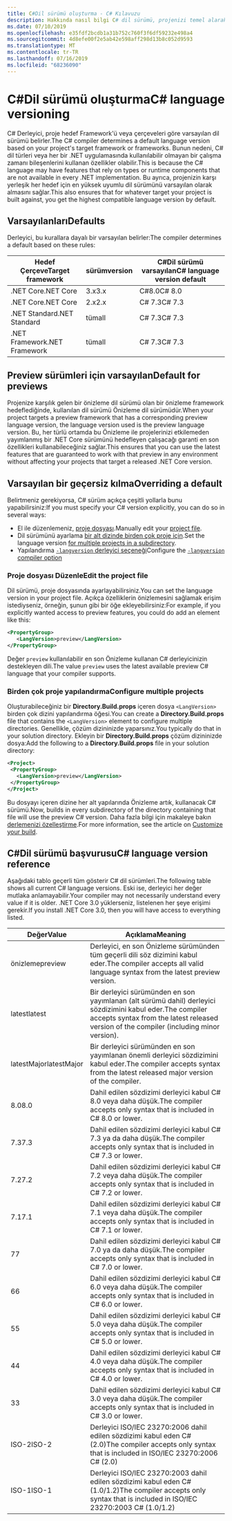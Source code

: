 ```yaml
---
title: C#Dil sürümü oluşturma - C# Kılavuzu
description: Hakkında nasıl bilgi C# dil sürümü, projenizi temel alarak belirlenir ve farklı değerler, el ile şekilde ayarlayabilirsiniz.
ms.date: 07/10/2019
ms.openlocfilehash: e35fdf2bcdb1a31b752c760f3f6df59232e498a4
ms.sourcegitcommit: 4d8efe00f2e5ab42e598aff298d13b8c052d9593
ms.translationtype: MT
ms.contentlocale: tr-TR
ms.lasthandoff: 07/16/2019
ms.locfileid: "68236090"
---
```

# <a name="c-language-versioning"></a><span data-ttu-id="d7985-103">C#Dil sürümü oluşturma</span><span class="sxs-lookup"><span data-stu-id="d7985-103">C# language versioning</span></span>

<span data-ttu-id="d7985-104">C# Derleyici, proje hedef Framework'ü veya çerçeveleri göre varsayılan dil sürümü belirler.</span><span class="sxs-lookup"><span data-stu-id="d7985-104">The C# compiler determines a default language version based on your project's target framework or frameworks.</span></span> <span data-ttu-id="d7985-105">Bunun nedeni, C# dil türleri veya her bir .NET uygulamasında kullanılabilir olmayan bir çalışma zamanı bileşenlerini kullanan özellikler olabilir.</span><span class="sxs-lookup"><span data-stu-id="d7985-105">This is because the C# language may have features that rely on types or runtime components that are not available in every .NET implementation.</span></span> <span data-ttu-id="d7985-106">Bu ayrıca, projenizin karşı yerleşik her hedef için en yüksek uyumlu dil sürümünü varsayılan olarak almasını sağlar.</span><span class="sxs-lookup"><span data-stu-id="d7985-106">This also ensures that for whatever target your project is built against, you get the highest compatible language version by default.</span></span>

## <a name="defaults"></a><span data-ttu-id="d7985-107">Varsayılanları</span><span class="sxs-lookup"><span data-stu-id="d7985-107">Defaults</span></span>

<span data-ttu-id="d7985-108">Derleyici, bu kurallara dayalı bir varsayılan belirler:</span><span class="sxs-lookup"><span data-stu-id="d7985-108">The compiler determines a default based on these rules:</span></span>

|<span data-ttu-id="d7985-109">Hedef Çerçeve</span><span class="sxs-lookup"><span data-stu-id="d7985-109">Target framework</span></span>|<span data-ttu-id="d7985-110">sürüm</span><span class="sxs-lookup"><span data-stu-id="d7985-110">version</span></span>|<span data-ttu-id="d7985-111">C#Dil sürümü varsayılan</span><span class="sxs-lookup"><span data-stu-id="d7985-111">C# language version default</span></span>|
|----------------|-------|---------------------------|
|<span data-ttu-id="d7985-112">.NET Core</span><span class="sxs-lookup"><span data-stu-id="d7985-112">.NET Core</span></span>|<span data-ttu-id="d7985-113">3.x</span><span class="sxs-lookup"><span data-stu-id="d7985-113">3.x</span></span>|<span data-ttu-id="d7985-114">C#8.0</span><span class="sxs-lookup"><span data-stu-id="d7985-114">C# 8.0</span></span>|
|<span data-ttu-id="d7985-115">.NET Core</span><span class="sxs-lookup"><span data-stu-id="d7985-115">.NET Core</span></span>|<span data-ttu-id="d7985-116">2.x</span><span class="sxs-lookup"><span data-stu-id="d7985-116">2.x</span></span>|<span data-ttu-id="d7985-117">C# 7.3</span><span class="sxs-lookup"><span data-stu-id="d7985-117">C# 7.3</span></span>|
|<span data-ttu-id="d7985-118">.NET Standard</span><span class="sxs-lookup"><span data-stu-id="d7985-118">.NET Standard</span></span>|<span data-ttu-id="d7985-119">tüm</span><span class="sxs-lookup"><span data-stu-id="d7985-119">all</span></span>|<span data-ttu-id="d7985-120">C# 7.3</span><span class="sxs-lookup"><span data-stu-id="d7985-120">C# 7.3</span></span>|
|<span data-ttu-id="d7985-121">.NET Framework</span><span class="sxs-lookup"><span data-stu-id="d7985-121">.NET Framework</span></span>|<span data-ttu-id="d7985-122">tüm</span><span class="sxs-lookup"><span data-stu-id="d7985-122">all</span></span>|<span data-ttu-id="d7985-123">C# 7.3</span><span class="sxs-lookup"><span data-stu-id="d7985-123">C# 7.3</span></span>|

## <a name="default-for-previews"></a><span data-ttu-id="d7985-124">Preview sürümleri için varsayılan</span><span class="sxs-lookup"><span data-stu-id="d7985-124">Default for previews</span></span>

<span data-ttu-id="d7985-125">Projenize karşılık gelen bir önizleme dil sürümü olan bir önizleme framework hedeflediğinde, kullanılan dil sürümü Önizleme dil sürümüdür.</span><span class="sxs-lookup"><span data-stu-id="d7985-125">When your project targets a preview framework that has a corresponding preview language version, the language version used is the preview language version.</span></span> <span data-ttu-id="d7985-126">Bu, her türlü ortamda bu Önizleme ile projelerinizi etkilemeden yayımlanmış bir .NET Core sürümünü hedefleyen çalışacağı garanti en son özellikleri kullanabileceğiniz sağlar.</span><span class="sxs-lookup"><span data-stu-id="d7985-126">This ensures that you can use the latest features that are guaranteed to work with that preview in any environment without affecting your projects that target a released .NET Core version.</span></span>

## <a name="overriding-a-default"></a><span data-ttu-id="d7985-127">Varsayılan bir geçersiz kılma</span><span class="sxs-lookup"><span data-stu-id="d7985-127">Overriding a default</span></span>

<span data-ttu-id="d7985-128">Belirtmeniz gerekiyorsa, C# sürüm açıkça çeşitli yollarla bunu yapabilirsiniz:</span><span class="sxs-lookup"><span data-stu-id="d7985-128">If you must specify your C# version explicitly, you can do so in several ways:</span></span>

- <span data-ttu-id="d7985-129">El ile düzenlemeniz, [proje dosyası](#edit-the-project-file).</span><span class="sxs-lookup"><span data-stu-id="d7985-129">Manually edit your [project file](#edit-the-project-file).</span></span>
- <span data-ttu-id="d7985-130">Dil sürümünü ayarlama [bir alt dizinde birden çok proje için](#configure-multiple-projects).</span><span class="sxs-lookup"><span data-stu-id="d7985-130">Set the language version [for multiple projects in a subdirectory](#configure-multiple-projects).</span></span>
- <span data-ttu-id="d7985-131">Yapılandırma [ `-langversion` derleyici seçeneği](compiler-options/langversion-compiler-option.md)</span><span class="sxs-lookup"><span data-stu-id="d7985-131">Configure the [`-langversion` compiler option](compiler-options/langversion-compiler-option.md)</span></span>

### <a name="edit-the-project-file"></a><span data-ttu-id="d7985-132">Proje dosyası Düzenle</span><span class="sxs-lookup"><span data-stu-id="d7985-132">Edit the project file</span></span>

<span data-ttu-id="d7985-133">Dil sürümü, proje dosyasında ayarlayabilirsiniz.</span><span class="sxs-lookup"><span data-stu-id="d7985-133">You can set the language version in your project file.</span></span> <span data-ttu-id="d7985-134">Açıkça özelliklerin önizlemesini sağlamak erişim istediyseniz, örneğin, şunun gibi bir öğe ekleyebilirsiniz:</span><span class="sxs-lookup"><span data-stu-id="d7985-134">For example, if you explicitly wanted access to preview features, you could do add an element like this:</span></span>

```xml
<PropertyGroup>
   <LangVersion>preview</LangVersion>
</PropertyGroup>
```

<span data-ttu-id="d7985-135">Değer `preview` kullanılabilir en son Önizleme kullanan C# derleyicinizin destekleyen dili.</span><span class="sxs-lookup"><span data-stu-id="d7985-135">The value `preview` uses the latest available preview C# language that your compiler supports.</span></span>

### <a name="configure-multiple-projects"></a><span data-ttu-id="d7985-136">Birden çok proje yapılandırma</span><span class="sxs-lookup"><span data-stu-id="d7985-136">Configure multiple projects</span></span>

<span data-ttu-id="d7985-137">Oluşturabileceğiniz bir **Directory.Build.props** içeren dosya `<LangVersion>` birden çok dizini yapılandırma öğesi.</span><span class="sxs-lookup"><span data-stu-id="d7985-137">You can create a **Directory.Build.props** file that contains the `<LangVersion>` element to configure multiple directories.</span></span> <span data-ttu-id="d7985-138">Genellikle, çözüm dizininizde yaparsınız.</span><span class="sxs-lookup"><span data-stu-id="d7985-138">You typically do that in your solution directory.</span></span> <span data-ttu-id="d7985-139">Ekleyin bir **Directory.Build.props** çözüm dizininizde dosya:</span><span class="sxs-lookup"><span data-stu-id="d7985-139">Add the following to a **Directory.Build.props** file in your solution directory:</span></span>

```xml
<Project>
 <PropertyGroup>
   <LangVersion>preview</LangVersion>
 </PropertyGroup>
</Project>
```

<span data-ttu-id="d7985-140">Bu dosyayı içeren dizine her alt yapılarında Önizleme artık, kullanacak C# sürümü.</span><span class="sxs-lookup"><span data-stu-id="d7985-140">Now, builds in every subdirectory of the directory containing that file will use the preview C# version.</span></span> <span data-ttu-id="d7985-141">Daha fazla bilgi için makaleye bakın [derlemenizi özelleştirme](/visualstudio/msbuild/customize-your-build).</span><span class="sxs-lookup"><span data-stu-id="d7985-141">For more information, see the article on [Customize your build](/visualstudio/msbuild/customize-your-build).</span></span>

## <a name="c-language-version-reference"></a><span data-ttu-id="d7985-142">C#Dil sürümü başvurusu</span><span class="sxs-lookup"><span data-stu-id="d7985-142">C# language version reference</span></span>

<span data-ttu-id="d7985-143">Aşağıdaki tablo geçerli tüm gösterir C# dil sürümleri.</span><span class="sxs-lookup"><span data-stu-id="d7985-143">The following table shows all current C# language versions.</span></span> <span data-ttu-id="d7985-144">Eski ise, derleyici her değer mutlaka anlamayabilir.</span><span class="sxs-lookup"><span data-stu-id="d7985-144">Your compiler may not necessarily understand every value if it is older.</span></span> <span data-ttu-id="d7985-145">.NET Core 3.0 yüklerseniz, listelenen her şeye erişimi gerekir.</span><span class="sxs-lookup"><span data-stu-id="d7985-145">If you install .NET Core 3.0, then you will have access to everything listed.</span></span>

|<span data-ttu-id="d7985-146">Değer</span><span class="sxs-lookup"><span data-stu-id="d7985-146">Value</span></span>|<span data-ttu-id="d7985-147">Açıklama</span><span class="sxs-lookup"><span data-stu-id="d7985-147">Meaning</span></span>|
|------------|-------------|
|<span data-ttu-id="d7985-148">önizleme</span><span class="sxs-lookup"><span data-stu-id="d7985-148">preview</span></span>|<span data-ttu-id="d7985-149">Derleyici, en son Önizleme sürümünden tüm geçerli dili söz dizimini kabul eder.</span><span class="sxs-lookup"><span data-stu-id="d7985-149">The compiler accepts all valid language syntax from the latest preview version.</span></span>|
|<span data-ttu-id="d7985-150">latest</span><span class="sxs-lookup"><span data-stu-id="d7985-150">latest</span></span>|<span data-ttu-id="d7985-151">Bir derleyici sürümünden en son yayımlanan (alt sürümü dahil) derleyici sözdizimini kabul eder.</span><span class="sxs-lookup"><span data-stu-id="d7985-151">The compiler accepts syntax from the latest released version of the compiler (including minor version).</span></span>|
|<span data-ttu-id="d7985-152">latestMajor</span><span class="sxs-lookup"><span data-stu-id="d7985-152">latestMajor</span></span>|<span data-ttu-id="d7985-153">Bir derleyici sürümünden en son yayımlanan önemli derleyici sözdizimini kabul eder.</span><span class="sxs-lookup"><span data-stu-id="d7985-153">The compiler accepts syntax from the latest released major version of the compiler.</span></span>|
|<span data-ttu-id="d7985-154">8.0</span><span class="sxs-lookup"><span data-stu-id="d7985-154">8.0</span></span>|<span data-ttu-id="d7985-155">Dahil edilen sözdizimi derleyici kabul C# 8.0 veya daha düşük.</span><span class="sxs-lookup"><span data-stu-id="d7985-155">The compiler accepts only syntax that is included in C# 8.0 or lower.</span></span>|
|<span data-ttu-id="d7985-156">7.3</span><span class="sxs-lookup"><span data-stu-id="d7985-156">7.3</span></span>|<span data-ttu-id="d7985-157">Dahil edilen sözdizimi derleyici kabul C# 7.3 ya da daha düşük.</span><span class="sxs-lookup"><span data-stu-id="d7985-157">The compiler accepts only syntax that is included in C# 7.3 or lower.</span></span>|
|<span data-ttu-id="d7985-158">7.2</span><span class="sxs-lookup"><span data-stu-id="d7985-158">7.2</span></span>|<span data-ttu-id="d7985-159">Dahil edilen sözdizimi derleyici kabul C# 7.2 veya daha düşük.</span><span class="sxs-lookup"><span data-stu-id="d7985-159">The compiler accepts only syntax that is included in C# 7.2 or lower.</span></span>|
|<span data-ttu-id="d7985-160">7.1</span><span class="sxs-lookup"><span data-stu-id="d7985-160">7.1</span></span>|<span data-ttu-id="d7985-161">Dahil edilen sözdizimi derleyici kabul C# 7.1 veya daha düşük.</span><span class="sxs-lookup"><span data-stu-id="d7985-161">The compiler accepts only syntax that is included in C# 7.1 or lower.</span></span>|
|<span data-ttu-id="d7985-162">7</span><span class="sxs-lookup"><span data-stu-id="d7985-162">7</span></span>|<span data-ttu-id="d7985-163">Dahil edilen sözdizimi derleyici kabul C# 7.0 ya da daha düşük.</span><span class="sxs-lookup"><span data-stu-id="d7985-163">The compiler accepts only syntax that is included in C# 7.0 or lower.</span></span>|
|<span data-ttu-id="d7985-164">6</span><span class="sxs-lookup"><span data-stu-id="d7985-164">6</span></span>|<span data-ttu-id="d7985-165">Dahil edilen sözdizimi derleyici kabul C# 6.0 veya daha düşük.</span><span class="sxs-lookup"><span data-stu-id="d7985-165">The compiler accepts only syntax that is included in C# 6.0 or lower.</span></span>|
|<span data-ttu-id="d7985-166">5</span><span class="sxs-lookup"><span data-stu-id="d7985-166">5</span></span>|<span data-ttu-id="d7985-167">Dahil edilen sözdizimi derleyici kabul C# 5.0 veya daha düşük.</span><span class="sxs-lookup"><span data-stu-id="d7985-167">The compiler accepts only syntax that is included in C# 5.0 or lower.</span></span>|
|<span data-ttu-id="d7985-168">4</span><span class="sxs-lookup"><span data-stu-id="d7985-168">4</span></span>|<span data-ttu-id="d7985-169">Dahil edilen sözdizimi derleyici kabul C# 4.0 veya daha düşük.</span><span class="sxs-lookup"><span data-stu-id="d7985-169">The compiler accepts only syntax that is included in C# 4.0 or lower.</span></span>|
|<span data-ttu-id="d7985-170">3</span><span class="sxs-lookup"><span data-stu-id="d7985-170">3</span></span>|<span data-ttu-id="d7985-171">Dahil edilen sözdizimi derleyici kabul C# 3.0 veya daha düşük.</span><span class="sxs-lookup"><span data-stu-id="d7985-171">The compiler accepts only syntax that is included in C# 3.0 or lower.</span></span>|
|<span data-ttu-id="d7985-172">ISO-2</span><span class="sxs-lookup"><span data-stu-id="d7985-172">ISO-2</span></span>|<span data-ttu-id="d7985-173">Derleyici ISO/IEC 23270:2006 dahil edilen sözdizimi kabul eden C# (2.0)</span><span class="sxs-lookup"><span data-stu-id="d7985-173">The compiler accepts only syntax that is included in ISO/IEC 23270:2006 C# (2.0)</span></span> |
|<span data-ttu-id="d7985-174">ISO-1</span><span class="sxs-lookup"><span data-stu-id="d7985-174">ISO-1</span></span>|<span data-ttu-id="d7985-175">Derleyici ISO/IEC 23270:2003 dahil edilen sözdizimi kabul eden C# (1.0/1.2)</span><span class="sxs-lookup"><span data-stu-id="d7985-175">The compiler accepts only syntax that is included in ISO/IEC 23270:2003 C# (1.0/1.2)</span></span> |
